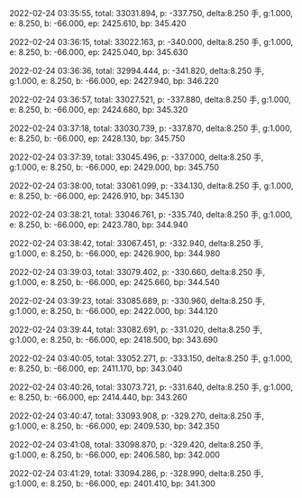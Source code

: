 2022-02-24 03:35:55, total: 33031.894, p: -337.750, delta:8.250 手, g:1.000, e: 8.250, b: -66.000, ep: 2425.610, bp: 345.420

2022-02-24 03:36:15, total: 33022.163, p: -340.000, delta:8.250 手, g:1.000, e: 8.250, b: -66.000, ep: 2425.040, bp: 345.630

2022-02-24 03:36:36, total: 32994.444, p: -341.820, delta:8.250 手, g:1.000, e: 8.250, b: -66.000, ep: 2427.940, bp: 346.220

2022-02-24 03:36:57, total: 33027.521, p: -337.880, delta:8.250 手, g:1.000, e: 8.250, b: -66.000, ep: 2424.680, bp: 345.320

2022-02-24 03:37:18, total: 33030.739, p: -337.870, delta:8.250 手, g:1.000, e: 8.250, b: -66.000, ep: 2428.130, bp: 345.750

2022-02-24 03:37:39, total: 33045.496, p: -337.000, delta:8.250 手, g:1.000, e: 8.250, b: -66.000, ep: 2429.000, bp: 345.750

2022-02-24 03:38:00, total: 33061.099, p: -334.130, delta:8.250 手, g:1.000, e: 8.250, b: -66.000, ep: 2426.910, bp: 345.130

2022-02-24 03:38:21, total: 33046.761, p: -335.740, delta:8.250 手, g:1.000, e: 8.250, b: -66.000, ep: 2423.780, bp: 344.940

2022-02-24 03:38:42, total: 33067.451, p: -332.940, delta:8.250 手, g:1.000, e: 8.250, b: -66.000, ep: 2426.900, bp: 344.980

2022-02-24 03:39:03, total: 33079.402, p: -330.660, delta:8.250 手, g:1.000, e: 8.250, b: -66.000, ep: 2425.660, bp: 344.540

2022-02-24 03:39:23, total: 33085.689, p: -330.960, delta:8.250 手, g:1.000, e: 8.250, b: -66.000, ep: 2422.000, bp: 344.120

2022-02-24 03:39:44, total: 33082.691, p: -331.020, delta:8.250 手, g:1.000, e: 8.250, b: -66.000, ep: 2418.500, bp: 343.690

2022-02-24 03:40:05, total: 33052.271, p: -333.150, delta:8.250 手, g:1.000, e: 8.250, b: -66.000, ep: 2411.170, bp: 343.040

2022-02-24 03:40:26, total: 33073.721, p: -331.640, delta:8.250 手, g:1.000, e: 8.250, b: -66.000, ep: 2414.440, bp: 343.260

2022-02-24 03:40:47, total: 33093.908, p: -329.270, delta:8.250 手, g:1.000, e: 8.250, b: -66.000, ep: 2409.530, bp: 342.350

2022-02-24 03:41:08, total: 33098.870, p: -329.420, delta:8.250 手, g:1.000, e: 8.250, b: -66.000, ep: 2406.580, bp: 342.000

2022-02-24 03:41:29, total: 33094.286, p: -328.990, delta:8.250 手, g:1.000, e: 8.250, b: -66.000, ep: 2401.410, bp: 341.300
